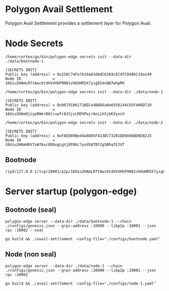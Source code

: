 # Polygon Avail Settlement

Polygon Avail Settlement provides a settlement layer for Polygon Avail.


# Node Secrets

```
/home/cortex/go/bin/polygon-edge secrets init --data-dir ./data/bootnode-1

[SECRETS INIT]
Public key (address) = 0x256C74Fe7639aA3dAdC6269cECdfC8d86C19a149
Node ID              = 16Uiu2HAmLRftAwcbtdhkVHkP9N81vhKUHR5X7yigEhdvB87whpMX

/home/cortex/go/bin/polygon-edge secrets init --data-dir ./data/node-1

[SECRETS INIT]
Public key (address) = 0x96791061710ECe4BAD6a0a0356144Cb5F406D710
Node ID              = 16Uiu2HAm8jiypDWerBbCruwfrA1SjvLRDVPwjrAnLLh5jbK3yxn3

/home/cortex/go/bin/polygon-edge secrets init --data-dir ./data/node-2

[SECRETS INIT]
Public key (address) = 0xFAED89Be49a8885F413DC73201DD560bBD9D8215
Node ID              = 16Uiu2HAmHDV7vW76xc8D9xgLgVjEP8Kc7yndVATBf2g5BhqfEJUT

```

## Bootnode

```
/ip4/127.0.0.1/tcp/10001/p2p/16Uiu2HAmLRftAwcbtdhkVHkP9N81vhKUHR5X7yigEhdvB87whpMX
```


# Server startup (polygon-edge)

## Bootnode (seal)
```
polygon-edge server --data-dir ./data/bootnode-1 --chain ./configs/genesis.json --grpc-address :10000 --libp2p :10001 --json
rpc :10002 --seal
```

```
go build && ./avail-settlement -config-file="./configs/bootnode.yaml"
```

## Node (non seal)
```
polygon-edge server --data-dir ./data/node-1 --chain ./configs/genesis.json --grpc-address :20000 --libp2p :20001 --json
rpc :20002
```

```
go build && ./avail-settlement -config-file="./configs/node-1.yaml"
```
